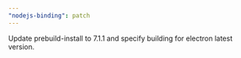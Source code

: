 ```yaml
---
"nodejs-binding": patch
---
```


Update prebuild-install to 7.1.1 and specify building for electron latest version.